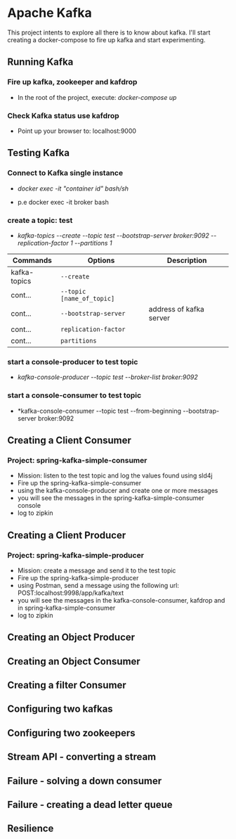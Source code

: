 # Apache Kafka

This project intents to explore all there is to know about kafka. I'll start creating a docker-compose to fire up kafka and start experimenting.

## Running Kafka

### Fire up kafka, zookeeper and kafdrop

- In the root of the project, execute: *docker-compose up*

### Check Kafka status use kafdrop

- Point up your browser to:  localhost:9000

## Testing Kafka

### Connect to Kafka single instance

- *docker exec -it "container id" bash/sh*

- p.e docker exec -it broker bash

### create a topic: test

- *kafka-topics --create --topic test --bootstrap-server broker:9092 --replication-factor 1 --partitions 1*

| Commands | Options| Description |
| - | - | - |
| kafka-topics | `--create` | |
| cont... | `--topic [name_of_topic]` | |
| cont... | `--bootstrap-server` | address of kafka server|
| cont... | `replication-factor` | |
| cont... | `partitions` | |

### start a console-producer to test topic

- *kafka-console-producer --topic test --broker-list broker:9092*

### start a console-consumer to test topic

- *kafka-console-consumer --topic test --from-beginning --bootstrap-server broker:9092

## Creating a Client Consumer

### Project: spring-kafka-simple-consumer
- Mission: listen to the test topic and log the values found using sld4j
- Fire up the spring-kafka-simple-consumer
- using the kafka-console-producer and create one or more messages
- you will see the messages in the spring-kafka-simple-consumer console
- log to zipkin

## Creating a Client Producer

### Project: spring-kafka-simple-producer
- Mission: create a message and send it to the test topic
- Fire up the spring-kafka-simple-producer
- using Postman, send a message using the following url: POST:localhost:9998/app/kafka/text
- you will see the messages in the kafka-console-consumer, kafdrop and in spring-kafka-simple-consumer
- log to zipkin

## Creating an Object Producer

## Creating an Object Consumer

## Creating a filter Consumer

## Configuring two kafkas

## Configuring two zookeepers

## Stream API - converting a stream

## Failure - solving a down consumer

## Failure - creating a dead letter queue

## Resilience
